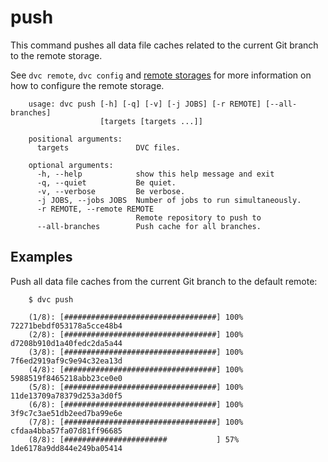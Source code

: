 # push

This command pushes all data file caches related to the current Git branch to
the remote storage.

See `dvc remote`, `dvc config` and
[remote storages](https://dvc.org/doc/get-started/configure)
for more information on how to configure the remote storage.

```usage
    usage: dvc push [-h] [-q] [-v] [-j JOBS] [-r REMOTE] [--all-branches]
                    [targets [targets ...]]

    positional arguments:
      targets               DVC files.

    optional arguments:
      -h, --help            show this help message and exit
      -q, --quiet           Be quiet.
      -v, --verbose         Be verbose.
      -j JOBS, --jobs JOBS  Number of jobs to run simultaneously.
      -r REMOTE, --remote REMOTE
                            Remote repository to push to
      --all-branches        Push cache for all branches.
```

## Examples

Push all data file caches from the current Git branch to the default remote:

```dvc
    $ dvc push

    (1/8): [##################################] 100% 72271bebdf053178a5cce48b4
    (2/8): [##################################] 100% d7208b910d1a40fedc2da5a44
    (3/8): [##################################] 100% 7f6ed2919af9c9e94c32ea13d
    (4/8): [##################################] 100% 5988519f8465218abb23ce0e0
    (5/8): [##################################] 100% 11de13709a78379d253a3d0f5
    (6/8): [##################################] 100% 3f9c7c3ae51db2eed7ba99e6e
    (7/8): [##################################] 100% cfdaa4bba57fa07d81ff96685
    (8/8): [#######################           ] 57% 1de6178a9dd844e249ba05414
```
